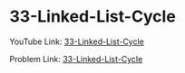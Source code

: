 # 33-Linked-List-Cycle

YouTube Link: [33-Linked-List-Cycle](https://youtu.be/7kk8SVSxous)

Problem Link: [33-Linked-List-Cycle](https://leetcode.com/problems/linked-list-cycle/)

